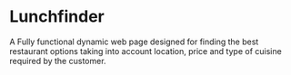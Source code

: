 # Lunchfinder
A Fully functional dynamic web page designed for finding the best restaurant options taking into account location, price and type of cuisine required by the customer. 
